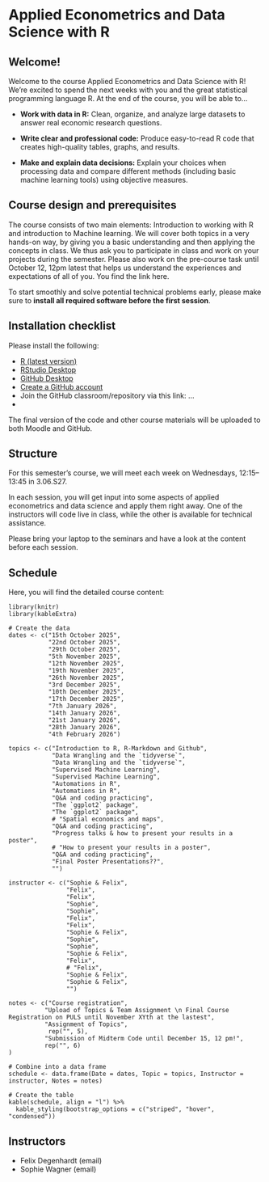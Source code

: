 # Applied Econometrics and Data Science with R

## Welcome!

Welcome to the course Applied Econometrics and Data Science with R! We’re excited to spend the next weeks with you and the great statistical programming language R. At the end of the course, you will be able to…

* **Work with data in R:** Clean, organize, and analyze large datasets to answer real economic research questions.

* **Write clear and professional code:** Produce easy-to-read R code that creates high-quality tables, graphs, and results.

* **Make and explain data decisions:** Explain your choices when processing data and compare different methods (including basic machine learning tools) using objective measures.

## Course design and prerequisites
The course consists of two main elements: Introduction to working with R and introduction to Machine learning. We will cover both topics in a very hands-on way, by giving you a basic understanding and then applying the concepts in class. We thus ask you to participate in class and work on your projects during the semester. Please also work on the pre-course task until October 12, 12pm latest that helps us understand the experiences and expectations of all of you. You find the link here.

To start smoothly and solve potential technical problems early, please make sure to **install all required software before the first session**.

## Installation checklist
Please install the following:

* [R (latest version)](https://cran.r-project.org)
* [RStudio Desktop](https://posit.co/download/rstudio-desktop/)
* [GitHub Desktop](https://github.com/apps/desktop)
* [Create a GitHub account](https://github.com)
* Join the GitHub classroom/repository via this link: …
* 
The final version of the code and other course materials will be uploaded to both Moodle and GitHub.

## Structure
For this semester’s course, we will meet each week on Wednesdays, 12:15–13:45 in 3.06.S27.

In each session, you will get input into some aspects of applied econometrics and data science and apply them right away. One of the instructors will code live in class, while the other is available for technical assistance.

Please bring your laptop to the seminars and have a look at the content before each session.

## Schedule 

Here, you will find the detailed course content:

```{r, echo=FALSE}
library(knitr)
library(kableExtra)

# Create the data
dates <- c("15th October 2025", 
           "22nd October 2025", 
           "29th October 2025", 
           "5th November 2025", 
           "12th November 2025", 
           "19th November 2025", 
           "26th November 2025", 
           "3rd December 2025",
           "10th December 2025",
           "17th December 2025",
           "7th January 2026",
           "14th January 2026",
           "21st January 2026",
           "28th January 2026",
           "4th February 2026")

topics <- c("Introduction to R, R-Markdown and Github",
            "Data Wrangling and the `tidyverse`",
            "Data Wrangling and the `tidyverse`",
            "Supervised Machine Learning",
            "Supervised Machine Learning",
            "Automations in R",
            "Automations in R",
            "Q&A and coding practicing",
            "The `ggplot2` package",
            "The `ggplot2` package",
            # "Spatial economics and maps",
            "Q&A and coding practicing",
            "Progress talks & how to present your results in a poster",
            # "How to present your results in a poster",
            "Q&A and coding practicing",
            "Final Poster Presentations??", 
            "")

instructor <- c("Sophie & Felix", 
                "Felix",
                "Felix", 
                "Sophie",
                "Sophie",
                "Felix",
                "Felix",
                "Sophie & Felix",
                "Sophie",
                "Sophie",
                "Sophie & Felix",
                "Felix",
                # "Felix",
                "Sophie & Felix",
                "Sophie & Felix", 
                "")

notes <- c("Course registration",
          "Upload of Topics & Team Assignment \n Final Course Registration on PULS until November XYth at the lastest",
          "Assignment of Topics",
           rep("", 5),
          "Submission of Midterm Code until December 15, 12 pm!",
          rep("", 6)
)

# Combine into a data frame
schedule <- data.frame(Date = dates, Topic = topics, Instructor = instructor, Notes = notes)

# Create the table
kable(schedule, align = "l") %>%
  kable_styling(bootstrap_options = c("striped", "hover", "condensed"))
```

## Instructors 

* Felix Degenhardt (email)
* Sophie Wagner (email)

